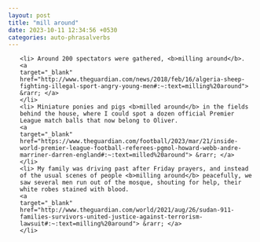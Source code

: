 ```yaml
---
layout: post
title: "mill around"
date: 2023-10-11 12:34:56 +0530
categories: auto-phrasalverbs
---
```

<ol>

    <li> Around 200 spectators were gathered, <b>milling around</b>.
    <a 
    target="_blank" 
    href="http://www.theguardian.com/news/2018/feb/16/algeria-sheep-fighting-illegal-sport-angry-young-men#:~:text=milling%20around"> &rarr; </a>
    </li>
    <li> Miniature ponies and pigs <b>milled around</b> in the fields behind the house, where I could spot a dozen official Premier League match balls that now belong to Oliver.
    <a 
    target="_blank" 
    href="https://www.theguardian.com/football/2023/mar/21/inside-world-premier-league-football-referees-pgmol-howard-webb-andre-marriner-darren-england#:~:text=milled%20around"> &rarr; </a>
    </li>
    <li> My family was driving past after Friday prayers, and instead of the usual scenes of people <b>milling around</b> peacefully, we saw several men run out of the mosque, shouting for help, their white robes stained with blood.
    <a 
    target="_blank" 
    href="http://www.theguardian.com/world/2021/aug/26/sudan-911-families-survivors-united-justice-against-terrorism-lawsuit#:~:text=milling%20around"> &rarr; </a>
    </li>